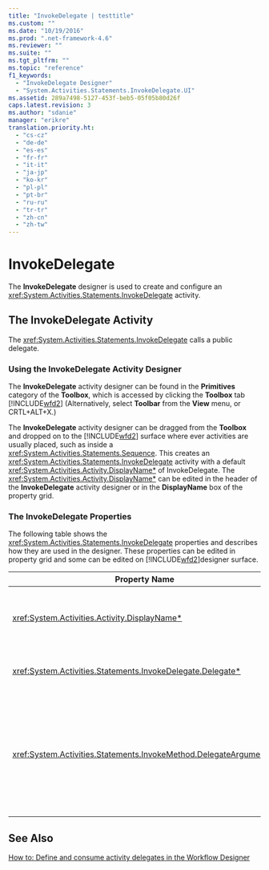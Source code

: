 ```yaml
---
title: "InvokeDelegate | testtitle"
ms.custom: ""
ms.date: "10/19/2016"
ms.prod: ".net-framework-4.6"
ms.reviewer: ""
ms.suite: ""
ms.tgt_pltfrm: ""
ms.topic: "reference"
f1_keywords: 
  - "InvokeDelegate Designer"
  - "System.Activities.Statements.InvokeDelegate.UI"
ms.assetid: 289a7498-5127-453f-beb5-05f05b80d26f
caps.latest.revision: 3
ms.author: "sdanie"
manager: "erikre"
translation.priority.ht: 
  - "cs-cz"
  - "de-de"
  - "es-es"
  - "fr-fr"
  - "it-it"
  - "ja-jp"
  - "ko-kr"
  - "pl-pl"
  - "pt-br"
  - "ru-ru"
  - "tr-tr"
  - "zh-cn"
  - "zh-tw"
---
```

# InvokeDelegate
The **InvokeDelegate** designer is used to create and configure an <xref:System.Activities.Statements.InvokeDelegate> activity.  
  
## The InvokeDelegate Activity  
 The <xref:System.Activities.Statements.InvokeDelegate> calls a public delegate.  
  
### Using the InvokeDelegate Activity Designer  
 The **InvokeDelegate** activity designer can be found in the **Primitives** category of the **Toolbox**, which is accessed by clicking the **Toolbox** tab [!INCLUDE[wfd2](../workflow-designer/includes/wfd2_md.md)] (Alternatively, select **Toolbar** from the **View** menu, or CRTL+ALT+X.)  
  
 The **InvokeDelegate** activity designer can be dragged from the **Toolbox** and dropped on to the [!INCLUDE[wfd2](../workflow-designer/includes/wfd2_md.md)] surface where ever activities are usually placed, such as inside a <xref:System.Activities.Statements.Sequence>. This creates an <xref:System.Activities.Statements.InvokeDelegate> activity with a default <xref:System.Activities.Activity.DisplayName*> of InvokeDelegate. The <xref:System.Activities.Activity.DisplayName*> can be edited in the header of the **InvokeDelegate** activity designer or in the **DisplayName** box of the property grid.  
  
### The InvokeDelegate Properties  
 The following table shows the <xref:System.Activities.Statements.InvokeDelegate> properties and describes how they are used in the designer. These properties can be edited in property grid and some can be edited on [!INCLUDE[wfd2](../workflow-designer/includes/wfd2_md.md)]designer surface.  
  
|Property Name|Required|Usage|  
|-------------------|--------------|-----------|  
|<xref:System.Activities.Activity.DisplayName*>|False|The friendly name of the <xref:System.Activities.Statements.InvokeDelegate> activity. The default value is InvokeDelegate.<br /><br /> Although the <xref:System.Activities.Activity.DisplayName*> is not strictly required, it is a best practice to use one.|  
|<xref:System.Activities.Statements.InvokeDelegate.Delegate*>|True|The name of the <xref:System.Activities.Statements.ActivityDelegate> to be called when the activity executes. This property can be edited on designer surface. This is a mandatory property.|  
|<xref:System.Activities.Statements.InvokeMethod.DelegateArguments*>|False|The argument collection of the called delegate. The keys are the names of the <xref:System.Activities.Statements.ActivityDelegateParameter> objects on the <xref:System.Activities.Statements.ActivityDelegate> and the values are the arguments whose expressions are evaluated and assigned to the corresponding <xref:System.Activities.Statements.ActivityDelegateParameter> objects. In the property grid, click the ellipses button in the **DelegateArguments** field, it displays the **DelegateArguments** dialog to let you set this property. Click the **Create Argument** field to add the arguments.|  
  
## See Also  
 [How to: Define and consume activity delegates in the Workflow Designer](../workflow-designer/how-to--define-and-consume-activity-delegates-in-the-workflow-designer.md)